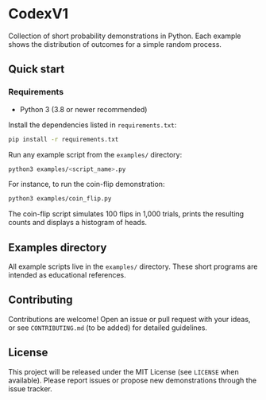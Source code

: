 # CodexV1

Collection of short probability demonstrations in Python. Each example shows the distribution of outcomes for a simple random process.

## Quick start

### Requirements
- Python 3 (3.8 or newer recommended)

Install the dependencies listed in `requirements.txt`:

```bash
pip install -r requirements.txt
```

Run any example script from the `examples/` directory:

```bash
python3 examples/<script_name>.py
```

For instance, to run the coin-flip demonstration:

```bash
python3 examples/coin_flip.py
```

The coin-flip script simulates 100 flips in 1,000 trials, prints the resulting counts and displays a histogram of heads.

## Examples directory

All example scripts live in the `examples/` directory. These short programs are intended as educational references.

## Contributing

Contributions are welcome! Open an issue or pull request with your ideas, or see `CONTRIBUTING.md` (to be added) for detailed guidelines.

## License

This project will be released under the MIT License (see `LICENSE` when available). Please report issues or propose new demonstrations through the issue tracker.
